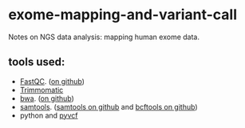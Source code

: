 # exome-mapping-and-variant-call

Notes on NGS data analysis: mapping human exome data.

## tools used: 
- [FastQC](https://www.bioinformatics.babraham.ac.uk/projects/fastqc/). ([on github](https://github.com/s-andrews/FastQC))
- [Trimmomatic](http://www.usadellab.org/cms/?page=trimmomatic)
- [bwa](https://bio-bwa.sourceforge.net). ([on github](https://github.com/xied75/bwa))
- [samtools](http://www.htslib.org). ([samtools on github](https://github.com/samtools/samtools) and [bcftools on github](https://github.com/samtools/bcftools))
- python and [pyvcf](https://github.com/jamescasbon/PyVCF)
